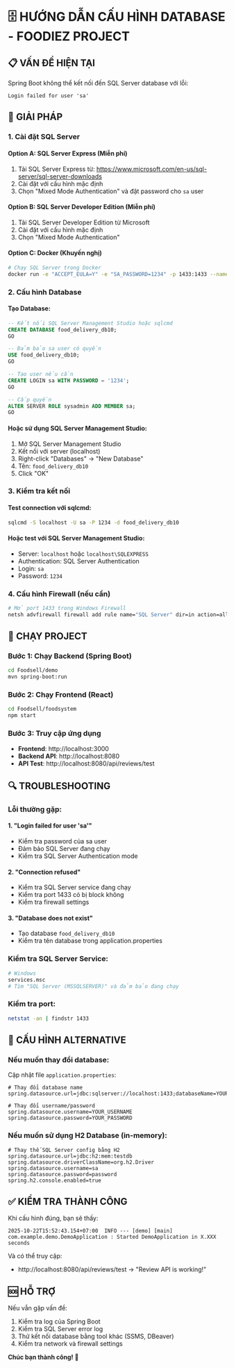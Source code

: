 # 🗄️ HƯỚNG DẪN CẤU HÌNH DATABASE - FOODIEZ PROJECT

## 📋 **VẤN ĐỀ HIỆN TẠI**
Spring Boot không thể kết nối đến SQL Server database với lỗi:
```
Login failed for user 'sa'
```

## 🔧 **GIẢI PHÁP**

### **1. Cài đặt SQL Server**

#### **Option A: SQL Server Express (Miễn phí)**
1. Tải SQL Server Express từ: https://www.microsoft.com/en-us/sql-server/sql-server-downloads
2. Cài đặt với cấu hình mặc định
3. Chọn "Mixed Mode Authentication" và đặt password cho `sa` user

#### **Option B: SQL Server Developer Edition (Miễn phí)**
1. Tải SQL Server Developer Edition từ Microsoft
2. Cài đặt với cấu hình mặc định
3. Chọn "Mixed Mode Authentication"

#### **Option C: Docker (Khuyến nghị)**
```bash
# Chạy SQL Server trong Docker
docker run -e "ACCEPT_EULA=Y" -e "SA_PASSWORD=1234" -p 1433:1433 --name sqlserver -d mcr.microsoft.com/mssql/server:2022-latest
```

### **2. Cấu hình Database**

#### **Tạo Database:**
```sql
-- Kết nối SQL Server Management Studio hoặc sqlcmd
CREATE DATABASE food_delivery_db10;
GO

-- Đảm bảo sa user có quyền
USE food_delivery_db10;
GO

-- Tạo user nếu cần
CREATE LOGIN sa WITH PASSWORD = '1234';
GO

-- Cấp quyền
ALTER SERVER ROLE sysadmin ADD MEMBER sa;
GO
```

#### **Hoặc sử dụng SQL Server Management Studio:**
1. Mở SQL Server Management Studio
2. Kết nối với server (localhost)
3. Right-click "Databases" → "New Database"
4. Tên: `food_delivery_db10`
5. Click "OK"

### **3. Kiểm tra kết nối**

#### **Test connection với sqlcmd:**
```bash
sqlcmd -S localhost -U sa -P 1234 -d food_delivery_db10
```

#### **Hoặc test với SQL Server Management Studio:**
- Server: `localhost` hoặc `localhost\SQLEXPRESS`
- Authentication: SQL Server Authentication
- Login: `sa`
- Password: `1234`

### **4. Cấu hình Firewall (nếu cần)**
```bash
# Mở port 1433 trong Windows Firewall
netsh advfirewall firewall add rule name="SQL Server" dir=in action=allow protocol=TCP localport=1433
```

## 🚀 **CHẠY PROJECT**

### **Bước 1: Chạy Backend (Spring Boot)**
```bash
cd Foodsell/demo
mvn spring-boot:run
```

### **Bước 2: Chạy Frontend (React)**
```bash
cd Foodsell/foodsystem
npm start
```

### **Bước 3: Truy cập ứng dụng**
- **Frontend**: http://localhost:3000
- **Backend API**: http://localhost:8080
- **API Test**: http://localhost:8080/api/reviews/test

## 🔍 **TROUBLESHOOTING**

### **Lỗi thường gặp:**

#### **1. "Login failed for user 'sa'"**
- Kiểm tra password của sa user
- Đảm bảo SQL Server đang chạy
- Kiểm tra SQL Server Authentication mode

#### **2. "Connection refused"**
- Kiểm tra SQL Server service đang chạy
- Kiểm tra port 1433 có bị block không
- Kiểm tra firewall settings

#### **3. "Database does not exist"**
- Tạo database `food_delivery_db10`
- Kiểm tra tên database trong application.properties

### **Kiểm tra SQL Server Service:**
```bash
# Windows
services.msc
# Tìm "SQL Server (MSSQLSERVER)" và đảm bảo đang chạy
```

### **Kiểm tra port:**
```bash
netstat -an | findstr 1433
```

## 📝 **CẤU HÌNH ALTERNATIVE**

### **Nếu muốn thay đổi database:**
Cập nhật file `application.properties`:
```properties
# Thay đổi database name
spring.datasource.url=jdbc:sqlserver://localhost:1433;databaseName=YOUR_DB_NAME;encrypt=false;trustServerCertificate=true

# Thay đổi username/password
spring.datasource.username=YOUR_USERNAME
spring.datasource.password=YOUR_PASSWORD
```

### **Nếu muốn sử dụng H2 Database (in-memory):**
```properties
# Thay thế SQL Server config bằng H2
spring.datasource.url=jdbc:h2:mem:testdb
spring.datasource.driverClassName=org.h2.Driver
spring.datasource.username=sa
spring.datasource.password=password
spring.h2.console.enabled=true
```

## ✅ **KIỂM TRA THÀNH CÔNG**

Khi cấu hình đúng, bạn sẽ thấy:
```
2025-10-22T15:52:43.154+07:00  INFO --- [demo] [main] com.example.demo.DemoApplication : Started DemoApplication in X.XXX seconds
```

Và có thể truy cập:
- http://localhost:8080/api/reviews/test → "Review API is working!"

## 🆘 **HỖ TRỢ**

Nếu vẫn gặp vấn đề:
1. Kiểm tra log của Spring Boot
2. Kiểm tra SQL Server error log
3. Thử kết nối database bằng tool khác (SSMS, DBeaver)
4. Kiểm tra network và firewall settings

**Chúc bạn thành công! 🎉**
